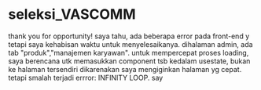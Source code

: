 # seleksi_VASCOMM


<p>thank you for opportunity! saya tahu, ada beberapa error pada front-end y tetapi saya kehabisan waktu untuk menyelesaikanya. dihalaman admin, ada tab "produk","manajemen karyawan". untuk mempercepat proses loading, saya berencana utk memasukkan component tsb kedalam usestate, bukan ke halaman tersendiri dikarenakan saya mengiginkan halaman yg cepat. tetapi smalah terjadi errror: INFINITY LOOP. say</p>


